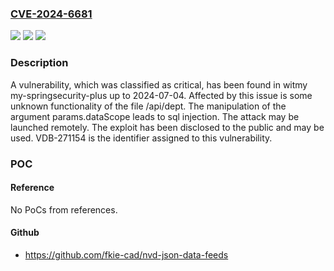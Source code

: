 ### [CVE-2024-6681](https://cve.mitre.org/cgi-bin/cvename.cgi?name=CVE-2024-6681)
![](https://img.shields.io/static/v1?label=Product&message=my-springsecurity-plus&color=blue)
![](https://img.shields.io/static/v1?label=Version&message=%3D%202024-07-04%20&color=brighgreen)
![](https://img.shields.io/static/v1?label=Vulnerability&message=CWE-89%20SQL%20Injection&color=brighgreen)

### Description

A vulnerability, which was classified as critical, has been found in witmy my-springsecurity-plus up to 2024-07-04. Affected by this issue is some unknown functionality of the file /api/dept. The manipulation of the argument params.dataScope leads to sql injection. The attack may be launched remotely. The exploit has been disclosed to the public and may be used. VDB-271154 is the identifier assigned to this vulnerability.

### POC

#### Reference
No PoCs from references.

#### Github
- https://github.com/fkie-cad/nvd-json-data-feeds

